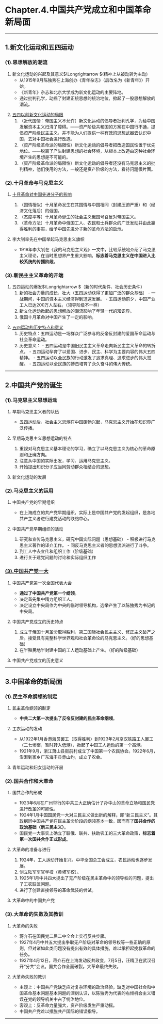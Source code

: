 # **Chapter.4.中国共产党成立和中国革命新局面**

---

## **1.新文化运动和五四运动**

### **(1).思想解放的潮流**

1. 新文化运动的兴起及其意义$\Longrightarrow $(精神上从被动转为主动)
      - 从1915年9月陈独秀在上海创办《青年杂志》（后改名为《新青年》）开始。
      - 《新青年》杂志和北京大学成为新文化运动的主要阵地。
      - 通过批判孔学，动摇了封建正统思想的统治地位，掀起了一股思想解放的潮流。

<a id="10"></a>

2. [五四以前新文化运动的局限](2.md#10)
      1. （近代国情：帝国主义不允许）新文化运动的倡导者批判孔学，为给中国发展资本主义扫清了障碍。——资产阶级共和国的方案在中国行不通，提倡资产阶级民主主义，并不能为人们提供一种有效的思想武器去认识中国，去对中国社会进行改造。
      2. （资产阶级革命派的局限性）新文化运动的倡导者把改造国民性置于优先地位。——脱离了产生封建思想的社会环境，从根本上改造由这种社会环境产生的思想是不可能的。
      3. （资产阶级革命派的局限性）新文化运动的倡导者还没有马克思主义的批判精神，他们使用的方法，一般还是资产阶级的方法，看待问题很片面。

### **(2).十月革命与马克思主义**

<a id="11"></a>

1. [十月革命对中国先进分子的影响](2.md#11)
      1. （国情相似）十月革命发生在其国情与中国相同（封建压迫严重）和（经济文化落后）的俄国。
      2. （态度平等）十月革命诞生的社会主义俄国号召反对帝国主义。
      3. （革命方法）十月革命中俄国工人、农民和士兵群众的广泛发动并由此赢得胜利的事实，给予中国先进分子新的革命方法的启示。

2. 李大钊率先在中国举起马克思主义旗帜
      - 1919年李大钊在《我的马克思主义观》一文中，比较系统地介绍了马克思主义理论，在当时思想界产生重大影响，**标志着马克思主义在中国进入比较系统的传播阶段**。

### **(3).新民主主义革命的开端**

1. 五四运动的爆发$\Longrightarrow $（新的时代条件、社会历史条件）
      1. 新的社会力量的成长、壮大（五四运动获得了更加广泛的群众基础）
        - 一战期间，中国的资本主义经济得到迅速发展。
        - 五四运动前夕，中国产业工人已达200万人左右。（领导阶级不一样）
      2. 新文化运动掀起的思想解放的潮流影响了年轻一代的知识界。
      3. 俄国十月革命对中国产生了一定的影响。

<a id="12"></a>

2. [五四运动的历史特点和意义](2.md#12)
      1. 历史特点：五四运动是一场群众广泛参与的反帝反封建的爱国革命运动与社会革命运动。
      2. 历史意义：
        - 五四运动是中国旧民主主义革命走向新民主主义革命的转折点。
        - 五四运动孕育了以爱国、进步、民主、科学为主要内容的伟大五四精神。
        - 五四运动以全民族的行动激发了追求真理、追求进步的伟大觉醒。
        - 五四运动以全民族的搏击培育了永久奋斗的伟大传统。

---

## **2.中国共产党的诞生**

### **(1).马克思主义思想运动**

1. 早期马克思主义者的队伍
      - 五四运动后，社会主义思潮在中国蓬勃兴起，马克思主义开始在知识界广泛传播。

2. 早期马克思主义思想运动的特点
      1. 重视对马克思主义基本理论的学习，确立了以马克思主义为核心的革命原则和正确方向。
      2. 注意从中国的实际出发，学习、运用马克思主义。
      3. 开始提出知识分子应当同劳动群众相结合的思想。

3. 新文化运动的发展

### **(2).马克思主义的运用**

1. 中国共产党的早期组织
      - 在上海成立的共产党早期组织，实际上是中国共产党的发起组织，是各地共产主义者进行建党活动的联络中心。

2. 中国共产党早期组织的活动
      1. 研究和宣传马克思主义，研究中国实际问题（思想基础）
        - 积极进行马克思主义著作的译介工作。
        - 同反马克思主义者的思想流派进行了斗争。
      2. 到工人中去宣传和组织工作（阶级基础）
      3. 进行关于建党问题的讨论和实际组织工作

<a id="Con.1"></a>

### **[(3).中国共产党一大](3.md#Con.1)**

1. 中国共产党第一次全国代表大会
      - **通过了中国共产党第一个纲领**。
      - 决定首先集中精力组织工人。
      - 决定设立中央局作为中央的临时领导机构，选举产生了以陈独秀为书记的中央局。

2. 中国共产党成立的历史特点
      1. 成立于俄国十月革命取得胜利，第二国际社会民主主义、修正主义破产之后。接受具有完整科学世界观和社会革命论的马克思主义。（好的思想基础）
      2. 在半殖民地半封建中国的工人运动基础上产生。（好的阶级基础）

3. 中国共产党成立的历史意义

---

## **3.中国革命的新局面**

### **(1).民主革命纲领的制定**

<a id="Con.2"></a>

1. [民主革命纲领的制定](3.md#Con.2)
      - **中共二大第一次提出了反帝反封建的民主革命纲领**。

2. 工农运动的发动
      - 从1922年1月香港海员罢工（取得胜利）到1923年2月京汉铁路工人罢工（二七惨案，暂时转入低潮），掀起了中国工人运动的第一个高潮。
      - 1921年9月，浙江萧山县衙前村成立了中国第一个农民协会。1922年6月，澎湃到家乡广东海丰县赤山约，成立了农会。
      
3. 青年运动和妇女运动的开展

### **(2).国共合作和大革命**

1. 国共合作的形成
      - 1923年6月在广州举行的中共三大正确估计了孙中山的革命立场和国民党进行改革的可能性。
      - 1924年1月中国国民党一大对三民主义做出新的解释，即“新三民主义”。其政纲同中国共产党在民主革命阶段的纲领基本一致，因而有了**国共合作的政治基础（新三民主义）**。
      - 国民党一大事实上确立了联俄、联共、扶助农工的三大革命政策，**标志着第一次国共合作正式形成**。

2. 大革命的准备与进行
      1. 1924年，工人运动开始复兴。中华全国总工会成立，农民运动也逐步发展。
      2. 创立陆军军官学校（黄埔军校）。
      3. 1925年1月中共四大提出了无产阶级在民主革命中的领导权的问题，提出了工农联盟问题。
      4. 进行了创建直接领导的革命武装的尝试。

3. 大革命中的中国共产党

### **(3).大革命的失败及其教训**

1. 大革命的失败
      - 蒋介石在国民党二届二中全会上实行反共步骤。
      - 1927年4月中共五大提出争取无产阶级对革命的领导权等一些正确的原则，但对诸如此类问题没有提出有效的具体措施，难以承担起挽救革命的任务。
      - 1927年4月12日，蒋介石在上海发动反共政变，7月5日，汪精卫在武汉召开“分共”会议。国共合作全面破裂，大革命最终失败。

2. 大革命失败的教训
      - 主观上：中国共产党缺乏应对复杂环境的政治经验，缺乏对中国社会和中国革命基本问题基本问题的深刻认识，以陈独秀为代表的右倾机会主义错误在党的领导机关中占了统治地位。
      - 客观上：反革命力量强大，资产阶级发生严重动摇。
      - 中国共产党难以摆脱共产国际的错误指导。

---